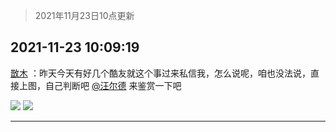 > 2021年11月23日10点更新
<link rel="stylesheet" href="https://cdn.jsdelivr.net/gh/taotie6/sampleJSON@main/css/photo_show.css">
<meta name="referrer" content="no-referrer" />


 ## 2021-11-23 10:09:19 

 [㪚木](https://www.coolapk.com/feed/31655199?shareKey=MTdkZGZkYmViMWY4NjE5YzRmNWY~) ：昨天今天有好几个酷友就这个事过来私信我，怎么说呢，咱也没法说，直接上图，自己判断吧
<a class="feed-link-uname" href="/u/汪尔德">@汪尔德</a> 来鉴赏一下吧 

<div class="album">
<img class="img-item" src="http://image.coolapk.com/feed/2021/1123/10/1081091_e01d64d5_3230_7921_540@934x4882.png" />
<img class="img-item" src="http://image.coolapk.com/feed/2021/1123/10/1081091_939f2741_3238_9875_327@946x3322.png" />
</div>

 ------- 

